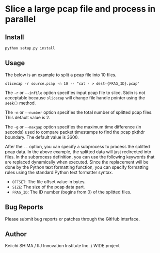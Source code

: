 # Slice a large pcap file and process in parallel

## Install

    python setup.py install

## Usage

The below is an example to split a pcap file into 10 files.

    slicecap -r source.pcap -n 10 -- "cat - > dest-{FRAG_ID}.pcap"

The `-r` or `--infile` option specifies input pcap file to slice.
Stdin is not acceptable because `slicecap` will change file handle
pointer using the `seek()` method.

The `-n` or `--number` option specifies the total number of splitted
pcap files.  This default value is 2.

The `-g` or `--maxgap` option specifies the maximum time difference
(in seconds) used to compare packet timestamps to find the pcap pkthdr
boundary.  The default value is 3600.

After the `--` option, you can specify a subprocess to process the
splitted pcap data.  In the above example, the splitted data will just
redirected into files.  In the subprocess definition, you can use the
following keywords that are replaced dynamically when executed.  Since
the replacement will be done by the Python text formatting function,
you can specify formatting rules using the standard Python text
formatter syntax.

- `OFFSET`: The file offset value in bytes.
- `SIZE`: The size of the pcap data part.
- `FRAG_ID`: The ID number (begins from 0) of the splitted files.


## Bug Reports
Please submit bug reports or patches through the GitHub interface.

## Author
Keiichi SHIMA
/ IIJ Innovation Institute Inc.
/ WIDE project
